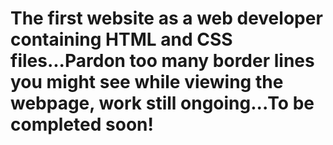 # The first website as a web developer containing HTML and CSS files...Pardon too many border lines you might see while viewing the webpage, work still ongoing...To be completed soon! 
